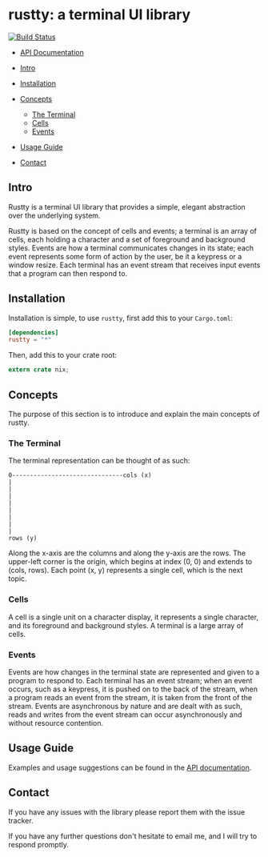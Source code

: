 # rustty: a terminal UI library

[![Build Status](https://travis-ci.org/cpjreynolds/rustty.svg?branch=master)](https://travis-ci.org/cpjreynolds/rustty)

- [API Documentation](http://cpjreynolds.github.io/rustty)

- [Intro](#intro)
- [Installation](#installation)
- [Concepts](#concepts)
	- [The Terminal](#the-terminal)
	- [Cells](#cells)
	- [Events](#events)
- [Usage Guide](#usage-guide)
- [Contact](#contact)

## Intro

Rustty is a terminal UI library that provides a simple, elegant abstraction
over the underlying system.

Rustty is based on the concept of cells and events; a terminal is an array of
cells, each holding a character and a set of foreground and background styles.
Events are how a terminal communicates changes in its state; each event
represents some form of action by the user, be it a keypress or a window resize.
Each terminal has an event stream that receives input events that a program can
then respond to.

## Installation

Installation is simple, to use `rustty`, first add this to your `Cargo.toml`:

```toml
[dependencies]
rustty = "*"
```

Then, add this to your crate root:

```rust
extern crate nix;
```

## Concepts

The purpose of this section is to introduce and explain the main concepts of
rustty.

### The Terminal

The terminal representation can be thought of as such:

```
0-------------------------------cols (x)
|
|
|
|
|
|
|
|
rows (y)
```

Along the x-axis are the columns and along the y-axis are the rows. The
upper-left corner is the origin, which begins at index (0, 0) and extends to
(cols, rows). Each point (x, y) represents a single cell, which is the next
topic.

### Cells

A cell is a single unit on a character display, it represents a single
character, and its foreground and background styles. A terminal is a large array
of cells.

### Events

Events are how changes in the terminal state are represented and given to a
program to respond to. Each terminal has an event stream; when an event occurs,
such as a keypress, it is pushed on to the back of the stream, when a program
reads an event from the stream, it is taken from the front of the stream. Events
are asynchronous by nature and are dealt with as such, reads and writes from the
event stream can occur asynchronously and without resource contention.

## Usage Guide

Examples and usage suggestions can be found in the [API
documentation](http://cpjreynolds.github.io/rustty).

## Contact

If you have any issues with the library please report them with the issue
tracker.

If you have any further questions don't hesitate to email me, and I will try to
respond promptly.
